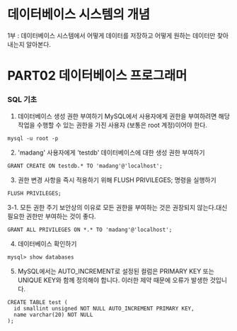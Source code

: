 # 데이터베이스 시스템의 개념

1부 : 데이터베이스 시스템에서 어떻게 데이터를 저장하고 어떻게 원하는 데이터만 찾아내는지 알아본다.

# PART02 데이터베이스 프로그래머

### SQL 기초

1. 데이터베이스 생성 권한 부여하기
   MySQL에서 사용자에게 권한을 부여하려면 해당 작업을 수행할 수 있는 권한을 가진 사용자 (보통은 root 계정)이어야 한다.

```
mysql -u root -p
```

2. 'madang' 사용자에게 'testdb' 데이터베이스에 대한 생성 권한 부여하기

```
GRANT CREATE ON testdb.* TO 'madang'@'localhost';
```

3. 권한 변경 사항을 즉시 적용하기 위해 FLUSH PRIVILEGES; 명령을 실행하기

```
FLUSH PRIVILEGES;
```

3-1. 모든 권한 주기
보안상의 이유로 모든 권한을 부여하는 것은 권장되지 않는다.대신 필요한 권한만 부여하는 것이 좋다.

```
GRANT ALL PRIVILEGES ON *.* TO 'madang'@'localhost';
```

4. 데이터베이스 확인하기

```
mysql> show databases
```

5. MySQL에서는 AUTO_INCREMENT로 설정된 컬럼은 PRIMARY KEY 또는 UNIQUE KEY와 함께 정의해야 합니다.
   이러한 제약 때문에 오류가 발생한 것입니다.

```
CREATE TABLE test (
  id smallint unsigned NOT NULL AUTO_INCREMENT PRIMARY KEY,
  name varchar(20) NOT NULL
);
```
